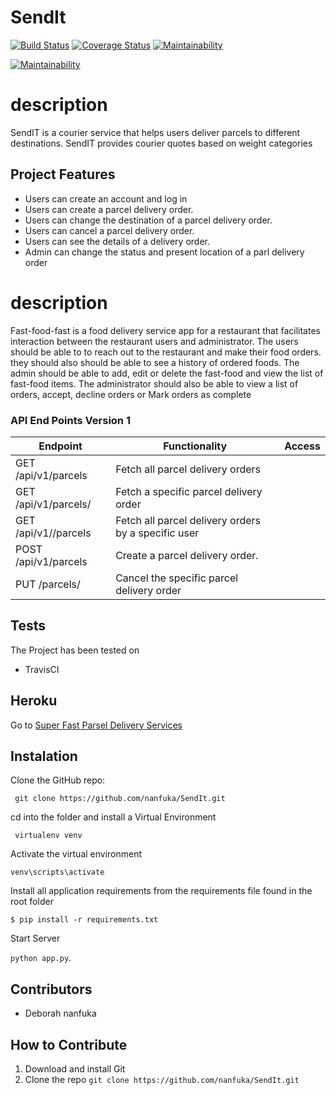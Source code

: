 # SendIt
[![Build Status](https://www.travis-ci.org/nanfuka/SendIt.svg?branch=161834211-user-able-view-all-orders)](https://www.travis-ci.org/nanfuka/SendIt)
[![Coverage Status](https://coveralls.io/repos/github/nanfuka/SendIt/badge.svg?branch=161834211-user-able-view-all-orders)](https://coveralls.io/github/nanfuka/SendIt?branch=161834211-user-able-view-all-orders)
[![Maintainability](https://api.codeclimate.com/v1/badges/1d54a16ededb4dc8aefe/maintainability)](https://codeclimate.com/github/nanfuka/SendIt/maintainability)

[![Maintainability](https://api.codeclimate.com/v1/badges/1d54a16ededb4dc8aefe/maintainability)](https://codeclimate.com/github/nanfuka/SendIt/maintainability)
# description
SendIT is a courier service that helps users deliver parcels to different destinations. SendIT provides courier quotes based on weight categories

## Project Features
* Users can create an account and log in
* Users can create a parcel delivery order.
* Users can change the destination of a parcel      delivery order.
* Users can cancel a parcel delivery order.
* Users can see the details of a delivery order.
* Admin can change the status and present           location of a parl delivery order



# description
Fast-food-fast is a food delivery service app for a restaurant that facilitates  interaction between the restaurant users and administrator. The users should be able to  to reach out to the restaurant and make their food orders. they should also should be able to see a history of ordered foods.    The admin should be able to add, edit or delete the fast-food and  view the list of fast-food items. The administrator should also be able to view a list of orders, accept, decline orders or Mark orders as complete

### API End Points Version 1

Endpoint | Functionality| Access
------------ | ------------- | -------------
GET /api/v1/parcels | Fetch all parcel delivery orders 
GET /api/v1/parcels/<parcelId> | Fetch a specific parcel delivery order
GET /api/v1/<userId>/parcels | Fetch all parcel delivery orders by a specific user
POST /api/v1/parcels | Create a parcel delivery order. 
PUT /parcels/<parcelId> | Cancel the specific parcel delivery order

## Tests
The Project has been tested on
* TravisCI

## Heroku 
Go to [Super Fast Parsel Delivery Services](https://sendsit.herokuapp.com/)

## Instalation

Clone the GitHub repo:
 
` git clone https://github.com/nanfuka/SendIt.git`

cd into the folder and install a Virtual Environment

` virtualenv venv`

Activate the virtual environment

`venv\scripts\activate`

Install all application requirements from the requirements file found in the root folder

`$ pip install -r requirements.txt`

Start Server 

`python app.py`.


## Contributors
* Deborah nanfuka

## How to Contribute
1. Download and install Git
2. Clone the repo `git clone https://github.com/nanfuka/SendIt.git`